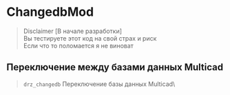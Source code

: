 # ChangedbMod
>Disclaimer 
[В начале разработки]\
Вы тестируете этот код на свой страх и риск\
Если что то поломается я не виноват

## Переключение между базами данных Multicad
 
 > `drz_changedb`	Переключение базы данных Multicad\